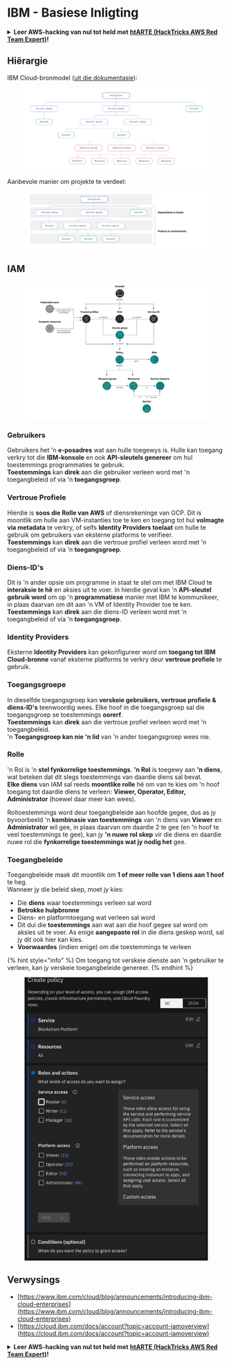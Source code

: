 # IBM - Basiese Inligting

<details>

<summary><strong>Leer AWS-hacking van nul tot held met</strong> <a href="https://training.hacktricks.xyz/courses/arte"><strong>htARTE (HackTricks AWS Red Team Expert)</strong></a><strong>!</strong></summary>

Ander maniere om HackTricks te ondersteun:

* As jy wil sien dat jou **maatskappy geadverteer word in HackTricks** of **HackTricks aflaai in PDF-formaat**, kyk na die [**SUBSKRIPSIEPLANNE**](https://github.com/sponsors/carlospolop)!
* Kry die [**amptelike PEASS & HackTricks swag**](https://peass.creator-spring.com)
* Ontdek [**The PEASS Family**](https://opensea.io/collection/the-peass-family), ons versameling eksklusiewe [**NFT's**](https://opensea.io/collection/the-peass-family)
* **Sluit aan by die** 💬 [**Discord-groep**](https://discord.gg/hRep4RUj7f) of die [**telegram-groep**](https://t.me/peass) of **volg** my op **Twitter** 🐦 [**@carlospolopm**](https://twitter.com/carlospolopm)**.**
* **Deel jou hacking-truuks deur PR's in te dien by die** [**HackTricks**](https://github.com/carlospolop/hacktricks) en [**HackTricks Cloud**](https://github.com/carlospolop/hacktricks-cloud) GitHub-opslagplekke.

</details>

## Hiërargie

IBM Cloud-bronmodel ([uit die dokumentasie](https://www.ibm.com/blog/announcement/introducing-ibm-cloud-enterprises/)):

<figure><img src="../../.gitbook/assets/image (17) (2).png" alt=""><figcaption></figcaption></figure>

Aanbevole manier om projekte te verdeel:

<figure><img src="../../.gitbook/assets/image (14) (2).png" alt=""><figcaption></figcaption></figure>

## IAM

<figure><img src="../../.gitbook/assets/image (5) (3).png" alt=""><figcaption></figcaption></figure>

### Gebruikers

Gebruikers het 'n **e-posadres** wat aan hulle toegewys is. Hulle kan toegang verkry tot die **IBM-konsole** en ook **API-sleutels genereer** om hul toestemmings programmaties te gebruik.\
**Toestemmings** kan **direk** aan die gebruiker verleen word met 'n toegangbeleid of via 'n **toegangsgroep**.

### Vertroue Profiele

Hierdie is **soos die Rolle van AWS** of diensrekeninge van GCP. Dit is moontlik om hulle aan VM-instanties toe te ken en toegang tot hul **volmagte via metadata** te verkry, of selfs **Identity Providers toelaat** om hulle te gebruik om gebruikers van eksterne platforms te verifieer.\
**Toestemmings** kan **direk** aan die vertroue profiel verleen word met 'n toegangbeleid of via 'n **toegangsgroep**.

### Diens-ID's

Dit is 'n ander opsie om programme in staat te stel om met IBM Cloud te **interaksie te hê** en aksies uit te voer. In hierdie geval kan 'n **API-sleutel gebruik word** om op 'n **programmatiese** manier met IBM te kommunikeer, in plaas daarvan om dit aan 'n VM of Identity Provider toe te ken.\
**Toestemmings** kan **direk** aan die diens-ID verleen word met 'n toegangbeleid of via 'n **toegangsgroep**.

### Identity Providers

Eksterne **Identity Providers** kan gekonfigureer word om **toegang tot IBM Cloud-bronne** vanaf eksterne platforms te verkry deur **vertroue profiele** te gebruik.

### Toegangsgroepe

In dieselfde toegangsgroep kan **verskeie gebruikers, vertroue profiele & diens-ID's** teenwoordig wees. Elke hoof in die toegangsgroep sal die toegangsgroep se toestemmings **oorerf**.\
**Toestemmings** kan **direk** aan die vertroue profiel verleen word met 'n toegangbeleid.\
'n **Toegangsgroep kan nie 'n lid** van 'n ander toegangsgroep wees nie.

### Rolle

'n Rol is 'n **stel fynkorrelige toestemmings**. **'n Rol** is toegewy aan **'n diens**, wat beteken dat dit slegs toestemmings van daardie diens sal bevat.\
**Elke diens** van IAM sal reeds **moontlike rolle** hê om van te kies om 'n hoof toegang tot daardie diens te verleen: **Viewer, Operator, Editor, Administrator** (hoewel daar meer kan wees).

Roltoestemmings word deur toegangbeleide aan hoofde gegee, dus as jy byvoorbeeld 'n **kombinasie van toestemmings** van 'n diens van **Viewer** en **Administrator** wil gee, in plaas daarvan om daardie 2 te gee (en 'n hoof te veel toestemmings te gee), kan jy **'n nuwe rol skep** vir die diens en daardie nuwe rol die **fynkorrelige toestemmings wat jy nodig het** gee.

### Toegangbeleide

Toegangbeleide maak dit moontlik om **1 of meer rolle van 1 diens aan 1 hoof** te heg.\
Wanneer jy die beleid skep, moet jy kies:

* Die **diens** waar toestemmings verleen sal word
* **Betrokke hulpbronne**
* Diens- en platformtoegang wat verleen sal word
* Dit dui die **toestemmings** aan wat aan die hoof gegee sal word om aksies uit te voer. As enige **aangepaste rol** in die diens geskep word, sal jy dit ook hier kan kies.
* **Voorwaardes** (indien enige) om die toestemmings te verleen

{% hint style="info" %}
Om toegang tot verskeie dienste aan 'n gebruiker te verleen, kan jy verskeie toegangbeleide genereer.
{% endhint %}

<figure><img src="../../.gitbook/assets/image (6) (3).png" alt=""><figcaption></figcaption></figure>

## Verwysings

* [https://www.ibm.com/cloud/blog/announcements/introducing-ibm-cloud-enterprises](https://www.ibm.com/cloud/blog/announcements/introducing-ibm-cloud-enterprises)
* [https://cloud.ibm.com/docs/account?topic=account-iamoverview](https://cloud.ibm.com/docs/account?topic=account-iamoverview)

<details>

<summary><strong>Leer AWS-hacking van nul tot held met</strong> <a href="https://training.hacktricks.xyz/courses/arte"><strong>htARTE (HackTricks AWS Red Team Expert)</strong></a><strong>!</strong></summary>

Ander maniere om HackTricks te ondersteun:

* As jy wil sien dat jou **maatskappy geadverteer word in HackTricks** of **HackTricks aflaai in PDF-formaat**, kyk na die [**SUBSKRIPSIEPLANNE**](https://github.com/sponsors/carlospolop)!
* Kry die [**amptelike PEASS & HackTricks swag**](https://peass.creator-spring.com)
* Ontdek [**The PEASS Family**](https://opensea.io/collection/the-peass-family), ons versameling eksklusiewe [**NFT's**](https://opensea.io/collection/the-peass-family)
* **Sluit aan by die** 💬 [**Discord-groep**](https://discord.gg/hRep4RUj7f) of die [**telegram-groep**](https://t.me/peass) of **volg** my op **Twitter** 🐦 [**@carlospolopm**](https://twitter.com/carlospolopm)**.**
* **Deel jou hacking-truuks deur PR's in te dien by die** [**HackTricks**](https://github.com/carlospolop/hacktricks) en [**HackTricks Cloud**](https://github.com/carlospolop/hacktricks-cloud) GitHub-opslagplekke.

</details>
